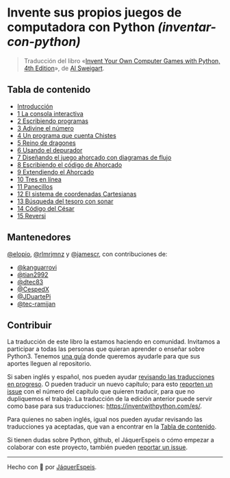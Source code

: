# Invente sus propios juegos de computadora con Python _(inventar-con-python)_

> Traducción del libro
«[Invent Your Own Computer Games with Python, 4th Edition](https://inventwithpython.com/invent4thed/)»,
de [Al Sweigart](https://twitter.com/AlSweigart).

## Tabla de contenido

 * [Introducción](introduccion.md)
 * [ 1 La consola interactiva](capitulo1.md)
 * [ 2 Escribiendo programas](capitulo2.md)
 * [ 3 Adivine el número](capitulo3.md)
 * [ 4 Un programa que cuenta Chistes](capitulo4.md)
 * [ 5 Reino de dragones](capitulo5.md)
 * [ 6 Usando el depurador](capitulo6.md)
 * [ 7 Diseñando el juego ahorcado con diagramas de flujo](capitulo7.md)
 * [ 8 Escribiendo el código de Ahorcado](capitulo8.md)
 * [ 9 Extendiendo el Ahorcado](capitulo9.md)
 * [10 Tres en línea](capitulo10.md)
 * [11  Panecillos](capitulo11.md)
 * [12  El sistema de coordenadas Cartesianas](capitulo12.md)
 * [13  Búsqueda del tesoro con sonar](capitulo13.md)
 * [14  Código del César](capitulo14.md)
 * [15  Reversi](capitulo15.md)

## Mantenedores

[@elopio](https://github.com/elopio), [@rlmrjmnz](https://github.com/rlmrjmnz) y [@jamescr](https://github.com/jamescr), con contribuciones de:

* [@kanguarrovi](https://github.com/kanguarrovi)
* [@tian2992](https://github.com/tian2992)
* [@dtec83](https://github.com/dtec83)
* [@CespedX](https://github.com/CespedX)
* [@JDuartePi](https://github.com/JDuartePi)
* [@tec-ramijan](https://github.com/tec-ramijan)

## Contribuir

La traducción de este libro la estamos haciendo en comunidad. Invitamos a participar a todas las personas que quieran aprender o enseñar sobre Python3. Tenemos [una guía](https://github.com/JaquerEspeis/inventar-con-python/wiki/Gu%C3%ADa-para-contribuir-con-la-traducci%C3%B3n) donde queremos ayudarle para que sus aportes lleguen al repositorio.

Si saben inglés y español, nos pueden ayudar [revisando las traducciones en progreso](https://github.com/JaquerEspeis/inventar-con-python/pulls). O pueden traducir un nuevo capítulo; para esto [reporten un issue](https://github.com/JaquerEspeis/inventar-con-python/issues/new) con el número del capítulo que quieren traducir, para que no dupliquemos el trabajo. La traducción de la edición anterior puede servir como base para sus traducciones: https://inventwithpython.com/es/.

Para quienes no saben inglés, igual nos pueden ayudar revisando las traducciones ya aceptadas, que van a encontrar en la [Tabla de contenido](#tabla-de-contenido).

Si tienen dudas sobre Python, github, el JáquerEspeis o cómo empezar a colaborar con este proyecto, también pueden [reportar un issue](https://github.com/JaquerEspeis/inventar-con-python/issues/new).

***

Hecho con :rainbow: por [JáquerEspeis](https://github.com/jaquerespeis).
